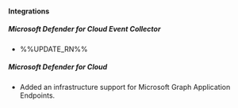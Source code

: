 
#### Integrations

##### Microsoft Defender for Cloud Event Collector

- %%UPDATE_RN%%

##### Microsoft Defender for Cloud

- Added an infrastructure support for Microsoft Graph Application Endpoints.

